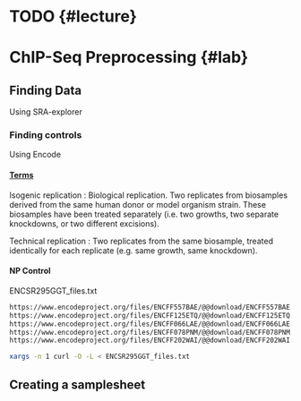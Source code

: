 # TODO {#lecture}

# ChIP-Seq Preprocessing {#lab}

## Finding Data

Using SRA-explorer

### Finding controls

Using Encode

#### [Terms](https://www.encodeproject.org/data-standards/terms/)

Isogenic replication
: Biological replication. Two replicates from biosamples derived from the same
human donor or model organism strain. These biosamples have been treated
separately (i.e. two growths, two separate knockdowns, or two different
excisions).

Technical replication
: Two replicates from the same biosample, treated identically for each replicate
(e.g. same growth, same knockdown).

#### NP Control

ENCSR295GGT_files.txt

```txt
https://www.encodeproject.org/files/ENCFF557BAE/@@download/ENCFF557BAE.fastq.gz
https://www.encodeproject.org/files/ENCFF125ETQ/@@download/ENCFF125ETQ.fastq.gz
https://www.encodeproject.org/files/ENCFF066LAE/@@download/ENCFF066LAE.fastq.gz
https://www.encodeproject.org/files/ENCFF078PNM/@@download/ENCFF078PNM.fastq.gz
https://www.encodeproject.org/files/ENCFF202WAI/@@download/ENCFF202WAI.fastq.gz
```

```bash
xargs -n 1 curl -O -L < ENCSR295GGT_files.txt
```

## Creating a samplesheet
